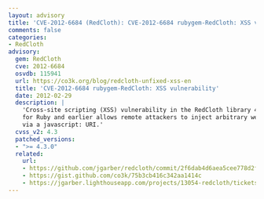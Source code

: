 ```yaml
---
layout: advisory
title: 'CVE-2012-6684 (RedCloth): CVE-2012-6684 rubygem-RedCloth: XSS vulnerability'
comments: false
categories:
- RedCloth
advisory:
  gem: RedCloth
  cve: 2012-6684
  osvdb: 115941
  url: https://co3k.org/blog/redcloth-unfixed-xss-en
  title: 'CVE-2012-6684 rubygem-RedCloth: XSS vulnerability'
  date: 2012-02-29
  description: |
    'Cross-site scripting (XSS) vulnerability in the RedCloth library 4.2.9
    for Ruby and earlier allows remote attackers to inject arbitrary web script or HTML
    via a javascript: URI.'
  cvss_v2: 4.3
  patched_versions:
  - ">= 4.3.0"
  related:
    url:
    - https://github.com/jgarber/redcloth/commit/2f6dab4d6aea5cee778d2f37a135637fe3f1573c
    - https://gist.github.com/co3k/75b3cb416c342aa1414c
    - https://jgarber.lighthouseapp.com/projects/13054-redcloth/tickets/243-xss
---
```

